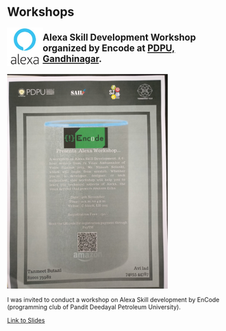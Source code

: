 # Workshops

[<img src="./Alexa-Workshop-at-PDPU/alexa.jp2" alt="Site Logo" height="90" title="Site Logo" align="left" />](https://podcasts.apple.com/us/podcast/inside-voice/id1447407838)

## Alexa Skill Development Workshop organized by Encode at [PDPU, Gandhinagar](http://pdpu.ac.in/).

### 
<img src="./Alexa-Workshop-at-PDPU/poster.jpg" alt="Site Logo" height="500" title="Site Logo"/>

I was invited to conduct a workshop on Alexa Skill development by EnCode (programming club of Pandit Deedayal Petroleum University).

[Link to Slides](https://speakerdeck.com/nimeshs17/alexa-workshop-pdpu-2019)